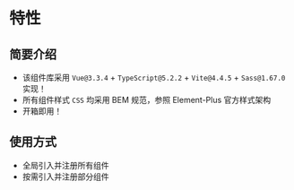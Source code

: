 # 特性

## 简要介绍

- 该组件库采用 `Vue@3.3.4` + `TypeScript@5.2.2` + `Vite@4.4.5` + `Sass@1.67.0` 实现！
- 所有组件样式 `CSS` 均采用 BEM 规范，参照 Element-Plus 官方样式架构
- 开箱即用！

## 使用方式

- 全局引入并注册所有组件
- 按需引入并注册部分组件
